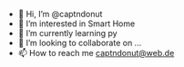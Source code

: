 - 👋 Hi, I’m @captndonut
- 👀 I’m interested in Smart Home
- 🌱 I’m currently learning py
- 💞️ I’m looking to collaborate on ...
- 📫 How to reach me captndonut@web.de

<!---
captndonut/captndonut is a ✨ special ✨ repository because its `README.md` (this file) appears on your GitHub profile.
You can click the Preview link to take a look at your changes.
--->
